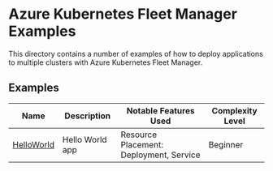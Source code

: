 # Azure Kubernetes Fleet Manager Examples

This directory contains a number of examples of how to deploy applications to multiple clusters with Azure Kubernetes Fleet Manager.

## Examples

| Name                               | Description            | Notable Features Used                                       | Complexity Level|
------------------------------------|------------------------|-------------------------------------------------------------| ------------ |
| [HelloWorld](helloworld/) | Hello World app | Resource Placement: Deployment, Service                     | Beginner |